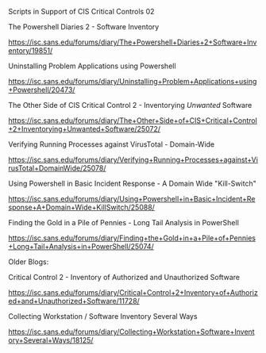 Scripts in Support of CIS Critical Controls 02 

The Powershell Diaries 2 - Software Inventory

https://isc.sans.edu/forums/diary/The+Powershell+Diaries+2+Software+Inventory/19851/

Uninstalling Problem Applications using Powershell

https://isc.sans.edu/forums/diary/Uninstalling+Problem+Applications+using+Powershell/20473/

The Other Side of CIS Critical Control 2 - Inventorying *Unwanted* Software

https://isc.sans.edu/forums/diary/The+Other+Side+of+CIS+Critical+Control+2+Inventorying+Unwanted+Software/25072/

Verifying Running Processes against VirusTotal - Domain-Wide

https://isc.sans.edu/forums/diary/Verifying+Running+Processes+against+VirusTotal+DomainWide/25078/

Using Powershell in Basic Incident Response - A Domain Wide "Kill-Switch"

https://isc.sans.edu/forums/diary/Using+Powershell+in+Basic+Incident+Response+A+Domain+Wide+KillSwitch/25088/

Finding the Gold in a Pile of Pennies - Long Tail Analysis in PowerShell

https://isc.sans.edu/forums/diary/Finding+the+Gold+in+a+Pile+of+Pennies+Long+Tail+Analysis+in+PowerShell/25074/

Older Blogs:

Critical Control 2 - Inventory of Authorized and Unauthorized Software

https://isc.sans.edu/forums/diary/Critical+Control+2+Inventory+of+Authorized+and+Unauthorized+Software/11728/

Collecting Workstation / Software Inventory Several Ways

https://isc.sans.edu/forums/diary/Collecting+Workstation+Software+Inventory+Several+Ways/18125/
